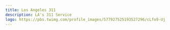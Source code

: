 ```yaml
---
title: Los Angeles 311
description: LA's 311 Service
logo: https://pbs.twimg.com/profile_images/577927525193527296/cLfo9-Uj.jpeg
---
```

